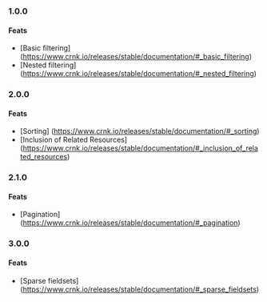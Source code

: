 ### 1.0.0

#### Feats

- [Basic filtering] (https://www.crnk.io/releases/stable/documentation/#_basic_filtering)
- [Nested filtering] (https://www.crnk.io/releases/stable/documentation/#_nested_filtering)

### 2.0.0

#### Feats

- [Sorting] (https://www.crnk.io/releases/stable/documentation/#_sorting)
- [Inclusion of Related Resources] (https://www.crnk.io/releases/stable/documentation/#_inclusion_of_related_resources)

### 2.1.0

#### Feats

- [Pagination] (https://www.crnk.io/releases/stable/documentation/#_pagination)

### 3.0.0

#### Feats

- [Sparse fieldsets] (https://www.crnk.io/releases/stable/documentation/#_sparse_fieldsets)
